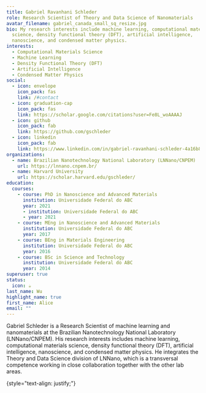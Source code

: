 ```yaml
---
title: Gabriel Ravanhani Schleder
role: Research Scientist of Theory and Data Science of Nanomaterials
avatar_filename: gabriel_canada_small_sq_resize.jpg
bio: My research interests include machine learning, computational materials
  science, density functional theory (DFT), artificial intelligence,
  nanoscience, and condensed matter physics.
interests:
  - Computational Materials Science
  - Machine Learning
  - Density Functional Theory (DFT)
  - Artificial Intelligence
  - Condensed Matter Physics
social:
  - icon: envelope
    icon_pack: fas
    link: /#contact
  - icon: graduation-cap
    icon_pack: fas
    link: https://scholar.google.com/citations?user=Fe8L_woAAAAJ
  - icon: github
    icon_pack: fab
    link: https://github.com/gschleder
  - icon: linkedin
    icon_pack: fab
    link: https://www.linkedin.com/in/gabriel-ravanhani-schleder-4a16b870/
organizations:
  - name: Brazilian Nanotechnology National Laboratory (LNNano/CNPEM)
    url: https://lnnano.cnpem.br/
  - name: Harvard University
    url: https://scholar.harvard.edu/gschleder/
education:
  courses:
    - course: PhD in Nanoscience and Advanced Materials
      institution: Universidade Federal do ABC
      year: 2021
      - institution: Universidade Federal do ABC
      - year: 2021
    - course: MEng in Nanoscience and Advanced Materials
      institution: Universidade Federal do ABC
      year: 2017
    - course: BEng in Materials Engineering
      institution: Universidade Federal do ABC
      year: 2016
    - course: BSc in Science and Technology
      institution: Universidade Federal do ABC
      year: 2014
superuser: true
status:
  icon: ☕️
last_name: Wu
highlight_name: true
first_name: Alice
email: ""
---
```

G﻿abriel Schleder is a Research Scientist of machine learning and nanomaterials at the Brazilian Nanotechnology National Laboratory (LNNano/CNPEM).
His research interests includes machine learning, computational materials science, density functional theory (DFT), artificial intelligence, nanoscience, and condensed matter physics.
H﻿e integrates the Theory and Data Science division of LNNano, which is a transversal competence working in close collaboration together with the other lab areas.

{style="text-align: justify;"}
